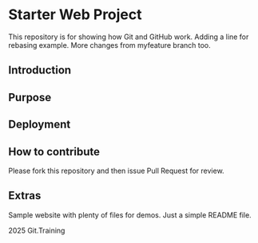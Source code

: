 # Starter Web Project

This repository is for showing how Git and GitHub work. 
Adding a line for rebasing example.
More changes from myfeature branch too.
## Introduction

## Purpose

## Deployment

## How to contribute

Please fork this repository and then issue Pull Request for review.

## Extras

Sample website with plenty of files for demos.
Just a simple README file.

2025 Git.Training